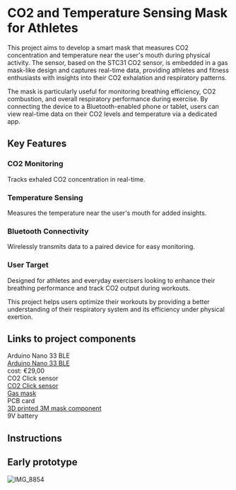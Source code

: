 # <p align="center">
# CO2 and Temperature Sensing Mask for Athletes
</p>

This project aims to develop a smart mask that measures CO2 concentration and temperature near the user's mouth during physical activity. The sensor, based on the STC31 CO2 sensor, is embedded in a gas mask-like design and captures real-time data, providing athletes and fitness enthusiasts with insights into their CO2 exhalation and respiratory patterns.

The mask is particularly useful for monitoring breathing efficiency, CO2 combustion, and overall respiratory performance during exercise. By connecting the device to a Bluetooth-enabled phone or tablet, users can view real-time data on their CO2 levels and temperature via a dedicated app.

## Key Features <br />
### CO2 Monitoring  <br />
Tracks exhaled CO2 concentration in real-time. <br />
### Temperature Sensing <br />
Measures the temperature near the user's mouth for added insights. <br />
### Bluetooth Connectivity <br />
Wirelessly transmits data to a paired device for easy monitoring. <br />
### User Target <br />
Designed for athletes and everyday exercisers looking to enhance their breathing performance and track CO2 output during workouts. <br />

This project helps users optimize their workouts by providing a better understanding of their respiratory system and its efficiency under physical exertion.

## Links to project components <br />
Arduino Nano 33 BLE <br />
[Arduino Nano 33 BLE](https://store.arduino.cc/en-se/products/nano-33-ble-rev2) <br />
cost: €29,00  <br />
CO2 Click sensor  <br />
[CO2 Click sensor](https://www.mikroe.com/co2-click) <br /> 
[Gas mask](https://www.tradeinn.com/waveinn/en/3m-series-6000-mask/138958956/p?utm_source=google_products&utm_medium=merchant&id_producte=16274255&country=se) <br />
PCB card <br />
[3D printed 3M mask component](https://www.thingiverse.com/thing:4492721) <br /> 
9V battery <br />

## Instructions <br />

## Early prototype
![IMG_8854](https://github.com/user-attachments/assets/018e19a2-566c-45b7-bed4-3dd9d968c381)

